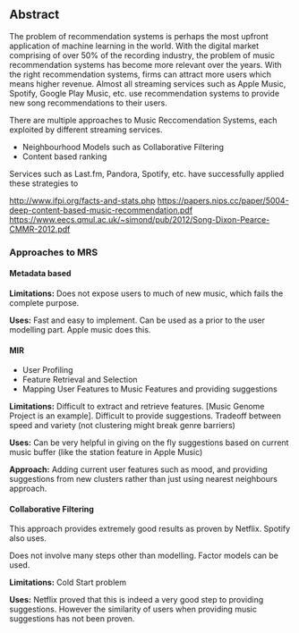 ## Abstract

The problem of recommendation systems is perhaps the most upfront application of
machine learning in the world. With the digital market comprising of over 50% of
the recording industry, the problem of music recommendation systems has become
more relevant over the years. With the right recommendation systems, firms can
attract more users which means higher revenue. Almost all streaming services
such as Apple Music, Spotify, Google Play Music, etc. use recommendation systems
to provide new song recommendations to their users.

There are multiple approaches to Music Reccomendation Systems, each exploited by
different streaming services.

* Neighbourhood Models such as Collaborative Filtering
* Content based ranking

Services such as Last.fm, Pandora, Spotify, etc. have successfully applied these
strategies to 

http://www.ifpi.org/facts-and-stats.php
https://papers.nips.cc/paper/5004-deep-content-based-music-recommendation.pdf
https://www.eecs.qmul.ac.uk/~simond/pub/2012/Song-Dixon-Pearce-CMMR-2012.pdf

### Approaches to MRS

#### Metadata based

**Limitations:** Does not expose users to much of new music, which fails the
complete purpose.

**Uses:** Fast and easy to implement. Can be used as a prior to the user
modelling part. Apple music does this.

#### MIR

* User Profiling
* Feature Retrieval and Selection
* Mapping User Features to Music Features and providing suggestions

**Limitations:** Difficult to extract and retrieve features. [Music Genome
Project is an example]. Difficult to provide suggestions. Tradeoff between speed
and variety (not clustering might break genre barriers)

**Uses:** Can be very helpful in giving on the fly suggestions based on current
music buffer (like the station feature in Apple Music)

**Approach:** Adding current user features such as mood, and providing
suggestions from new clusters rather than just using nearest neighbours
approach.


#### Collaborative Filtering

This approach provides extremely good results as proven by Netflix. Spotify also
uses.

Does not involve many steps other than modelling. Factor models can be used.

**Limitations:** Cold Start problem

**Uses:** Netflix proved that this is indeed a very good step to providing
suggestions. However the similarity of users when providing music suggestions
has not been proven.
